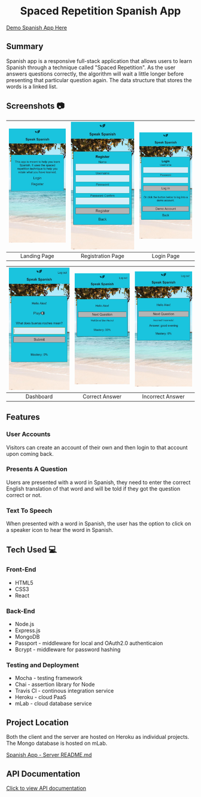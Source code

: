 <h1 align="center">Spaced Repetition Spanish App</h1>

[Demo Spanish App Here](https://spanish-app-client.herokuapp.com/)

## Summary
Spanish app is a responsive full-stack application that allows users to learn Spanish through a technique called "Spaced Repetition". As the user answers questions correctly, the algorithm will wait a little longer before presenting that particular question again. The data structure that stores the words is a linked list.

## Screenshots :camera:
| <img alt="Landing Page" src="https://github.com/AlexanderPuhl/speak-spanish-client/blob/master/assets/Landing_Page.jpg" width="350"> | <img alt="Registration Page" src="https://github.com/AlexanderPuhl/speak-spanish-client/blob/master/assets/Registration_Page.jpg" width="350"> | <img alt="Login Page" src="https://github.com/AlexanderPuhl/speak-spanish-client/blob/master/assets/Login_Page.jpg" width="350"> |
|:---:|:---:|:---:|
| Landing Page | Registration Page | Login Page |

| <img alt="Dashboard Page" src="https://github.com/AlexanderPuhl/speak-spanish-client/blob/master/assets/Dashboard_Page.jpg" width="350"> | <img alt="Correct Answer" src="https://github.com/AlexanderPuhl/speak-spanish-client/blob/master/assets/Question_Correct.jpg" width="350"> | <img alt="Incorrect Answer" src="https://github.com/AlexanderPuhl/speak-spanish-client/blob/master/assets/Question_Incorrect.jpg" width="350"> |
|:---:|:---:|:---:|
| Dashboard | Correct Answer | Incorrect Answer |

## Features

### User Accounts
Visitors can create an account of their own and then login to that account upon coming back.

### Presents A Question 
Users are presented with a word in Spanish, they need to enter the correct English translation of that word and will be told if they got the question correct or not.

### Text To Speech
When presented with a word in Spanish, the user has the option to click on a speaker icon to hear the word in Spanish.

## Tech Used :computer:

### Front-End
* HTML5
* CSS3
* React

### Back-End
* Node.js
* Express.js
* MongoDB
* Passport - middleware for local and OAuth2.0 authenticaion
* Bcrypt - middleware for password hashing

### Testing and Deployment
* Mocha - testing framework
* Chai - assertion library for Node
* Travis Cl - continous integration service
* Heroku - cloud PaaS
* mLab - cloud database service

## Project Location
Both the client and the server are hosted on Heroku as individual projects. The Mongo database is hosted on mLab.

[Spanish App - Server README.md](https://github.com/thinkful-ei23/Spanish-Server-Alex-DavidF/blob/master/README.md)

## API Documentation
[Click to view API documentation](https://documenter.getpostman.com/view/4458639/RzfasXcs)
